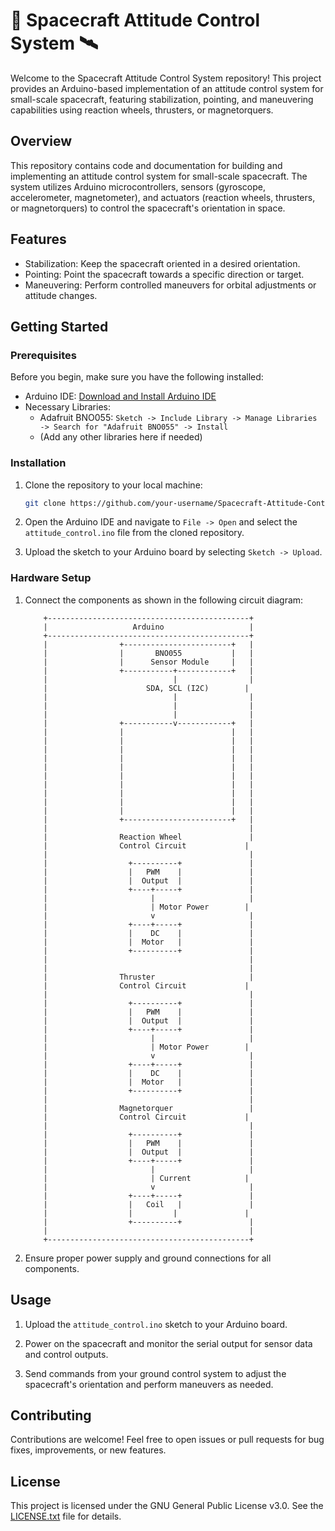 # 🚀 Spacecraft Attitude Control System 🛰️

Welcome to the Spacecraft Attitude Control System repository! This project provides an Arduino-based implementation of an attitude control system for small-scale spacecraft, featuring stabilization, pointing, and maneuvering capabilities using reaction wheels, thrusters, or magnetorquers.

## Overview

This repository contains code and documentation for building and implementing an attitude control system for small-scale spacecraft. The system utilizes Arduino microcontrollers, sensors (gyroscope, accelerometer, magnetometer), and actuators (reaction wheels, thrusters, or magnetorquers) to control the spacecraft's orientation in space.

## Features

- Stabilization: Keep the spacecraft oriented in a desired orientation.
- Pointing: Point the spacecraft towards a specific direction or target.
- Maneuvering: Perform controlled maneuvers for orbital adjustments or attitude changes.

## Getting Started

### Prerequisites

Before you begin, make sure you have the following installed:

- Arduino IDE: [Download and Install Arduino IDE](https://www.arduino.cc/en/software)
- Necessary Libraries: 
  - Adafruit BNO055: `Sketch -> Include Library -> Manage Libraries -> Search for "Adafruit BNO055" -> Install`
  - (Add any other libraries here if needed)

### Installation

1. Clone the repository to your local machine:

    ```bash
    git clone https://github.com/your-username/Spacecraft-Attitude-Control.git
    ```

2. Open the Arduino IDE and navigate to `File -> Open` and select the `attitude_control.ino` file from the cloned repository.

3. Upload the sketch to your Arduino board by selecting `Sketch -> Upload`.

### Hardware Setup

1. Connect the components as shown in the following circuit diagram:

    ```
        +---------------------------------------------+
        |                   Arduino                   |
        +---------------------------------------------+
        |                +------------------------+   |
        |                |       BNO055           |   |
        |                |      Sensor Module     |   |
        |                +-----------+------------+   |
        |                            |                |
        |                      SDA, SCL (I2C)        |
        |                            |                |
        |                            |                |
        |                            |                |
        |                +-----------v------------+   |
        |                |                        |   |
        |                |                        |   |
        |                |                        |   |
        |                |                        |   |
        |                |                        |   |
        |                |                        |   |
        |                |                        |   |
        |                |                        |   |
        |                |                        |   |
        |                |                        |   |
        |                +------------------------+   |
        |                                             |
        |                Reaction Wheel               |
        |                Control Circuit             |
        |                                             |
        |                  +----------+               |
        |                  |   PWM    |               |
        |                  |  Output  |               |
        |                  +----+-----+               |
        |                       |                     |
        |                       | Motor Power        |
        |                       v                     |
        |                  +----+-----+               |
        |                  |    DC    |               |
        |                  |  Motor   |               |
        |                  +----------+               |
        |                                             |
        |                                             |
        |                Thruster                     |
        |                Control Circuit             |
        |                                             |
        |                  +----------+               |
        |                  |   PWM    |               |
        |                  |  Output  |               |
        |                  +----+-----+               |
        |                       |                     |
        |                       | Motor Power        |
        |                       v                     |
        |                  +----+-----+               |
        |                  |    DC    |               |
        |                  |  Motor   |               |
        |                  +----------+               |
        |                                             |
        |                Magnetorquer                 |
        |                Control Circuit             |
        |                                             |
        |                  +----------+               |
        |                  |   PWM    |               |
        |                  |  Output  |               |
        |                  +----+-----+               |
        |                       |                     |
        |                       | Current            |
        |                       v                     |
        |                  +----+-----+               |
        |                  |   Coil   |               |
        |                  |         |               |
        |                  +----------+               |
        |                                             |
        +---------------------------------------------+
    ```

2. Ensure proper power supply and ground connections for all components.

## Usage

1. Upload the `attitude_control.ino` sketch to your Arduino board.

2. Power on the spacecraft and monitor the serial output for sensor data and control outputs.

3. Send commands from your ground control system to adjust the spacecraft's orientation and perform maneuvers as needed.

## Contributing

Contributions are welcome! Feel free to open issues or pull requests for bug fixes, improvements, or new features.

## License

This project is licensed under the GNU General Public License v3.0. See the [LICENSE.txt](LICENSE.txt) file for details.
